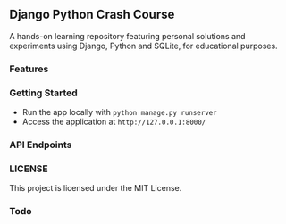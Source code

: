 ## Django Python Crash Course

A hands-on learning repository featuring personal solutions and experiments using Django, Python and SQLite, for educational purposes.

### Features

### Getting Started

- Run the app locally with `python manage.py runserver`
- Access the application at `http://127.0.0.1:8000/`

### API Endpoints

### LICENSE

This project is licensed under the MIT License.

### Todo
